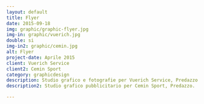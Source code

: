 ```yaml
---
layout: default
title: Flyer
date: 2015-09-18
img: graphic/graphic-flyer.jpg
img-in: graphic/vuerich.jpg
double: si
img-in2: graphic/cemin.jpg
alt: Flyer
project-date: Aprile 2015
client: Vuerich Service
client2: Cemin Sport
category: graphicdesign
description: Studio grafico e fotografie per Vuerich Service, Predazzo.
description2: Studio grafico pubblicitario per Cemin Sport, Predazzo.

---
```

